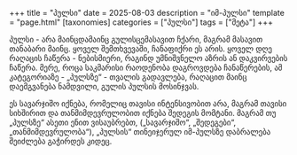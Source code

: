 +++
title = "პულსი"
date = 2025-08-03
description = "იმ-პულსი"
template = "page.html"
[taxonomies]
categories = ["პულსი"]
tags = ["მეტა"]
+++

პულსი - არა მაინცდამაინც გულისცემასავით ჩქარი, მაგრამ მასავით თანაბარი მაინც. ყოველ შემთხვევაში, ჩანაფიქრი ეს არის. ყოველ დღე რაღაცის ჩაწერა - ნებისმიერი, რაგინდ უმნიშვნელო აზრის ან დაკვირვების ჩაწერა. მერე, როცა საკმარისი რაოდენობა დაგროვდება ჩანაწერების, ამ კატეგორიაზე - „პულსზე“ - თვალის გადავლება, რაღაცით მაინც დაემგვანება ნამდვილი, გულის პულსის მოსინჯვას. 

ეს სავარჯიშო იქნება, რომელიც თავისი ინტენსივობით არა, მაგრამ თავისი სიხშირით და თანმიმდევრულობით იქნება შედეგის მომტანი. მაგრამ თუ „პულსზე“ ასეთი ენით ვისაუბრებთ, („სავარჯიშო“, „შედეგები“, „თანმიმდევრულობა“), „პულსის“ თინეიჯერულ იმ-პულსზე დაბრალება შეიძლება გაჭირდეს კიდეც.
